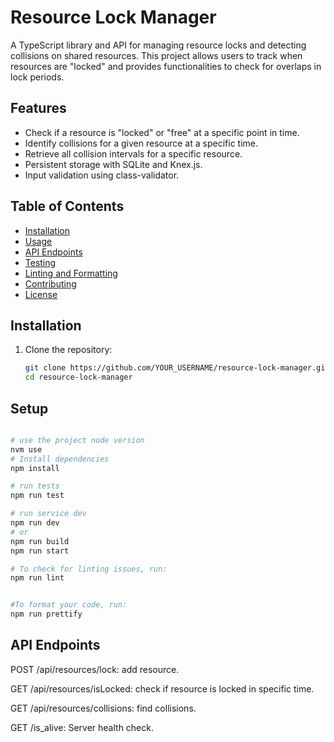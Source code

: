 # Resource Lock Manager

A TypeScript library and API for managing resource locks and detecting collisions on shared resources. This project allows users to track when resources are "locked" and provides functionalities to check for overlaps in lock periods.

## Features

- Check if a resource is "locked" or "free" at a specific point in time.
- Identify collisions for a given resource at a specific time.
- Retrieve all collision intervals for a specific resource.
- Persistent storage with SQLite and Knex.js.
- Input validation using class-validator.

## Table of Contents

- [Installation](#installation)
- [Usage](#usage)
- [API Endpoints](#api-endpoints)
- [Testing](#testing)
- [Linting and Formatting](#linting-and-formatting)
- [Contributing](#contributing)
- [License](#license)

## Installation

1. Clone the repository:

   ```bash
   git clone https://github.com/YOUR_USERNAME/resource-lock-manager.git
   cd resource-lock-manager


## Setup

```bash

# use the project node version
nvm use
# Install dependencies
npm install

# run tests
npm run test

# run service dev
npm run dev  
# or 
npm run build
npm run start

# To check for linting issues, run:
npm run lint


#To format your code, run:
npm run prettify


```

## API Endpoints

POST /api/resources/lock: add resource.

GET /api/resources/isLocked: check if resource is locked in specific time.

GET /api/resources/collisions: find collisions.

GET /is_alive: Server health check.